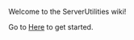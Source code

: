 Welcome to the ServerUtilities wiki!

Go to [Here](https://github.com/GTNewHorizons/ServerUtilities/wiki/Quick-Install) to get started.
